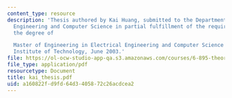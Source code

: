 ```yaml
---
content_type: resource
description: 'Thesis authored by Kai Huang, submitted to the Department of Electrical
  Engineering and Computer Science in partial fulfillment of the requirements for
  the degree of

  Master of Engineering in Electrical Engineering and Computer Science at the Massachusetts
  Institute of Technology, June 2003.'
file: https://ol-ocw-studio-app-qa.s3.amazonaws.com/courses/6-895-theory-of-parallel-systems-sma-5509-fall-2003/a160822fd9fd64d3405872c26acdcea2_kai_thesis.pdf
file_type: application/pdf
resourcetype: Document
title: kai_thesis.pdf
uid: a160822f-d9fd-64d3-4058-72c26acdcea2
---
```

